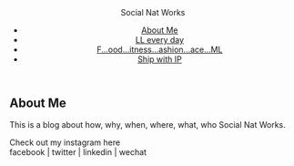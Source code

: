 <!DOCTYPE html>
<html>
  <head>
  <meta charset = "utf-8">
    <title>Social Nat Works</title>
  </head>
  <body>
  <header>Social Nat Works
    <nav>
      <ul>
        <li class="current-item"><a href="#">About Me</a></li>
        <li><a href="#">LL every day</a></li>
        <li><a href="#">F...ood...itness...ashion...ace...ML</a></li>
        <li><a href="#">Ship with IP</a></li>
      </ul>
    </nav>
  </header>
  <article>
    <section>
      <h2>About Me</h2>
      <p>This is a blog about how, why, when, where, what, who Social Nat Works.</p>
    </section>
    <aside>Check out my instagram here</aside>
  </article>
  <footer>facebook | twitter | linkedin | wechat</footer>
  </body>
</html>
